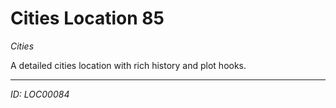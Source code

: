 # Cities Location 85

*Cities*

A detailed cities location with rich history and plot hooks.

---
*ID: LOC00084*